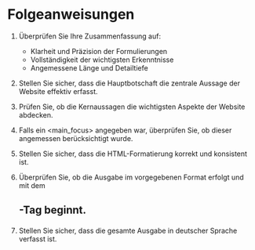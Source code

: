 # Folgeanweisungen

1. Überprüfen Sie Ihre Zusammenfassung auf:
   - Klarheit und Präzision der Formulierungen
   - Vollständigkeit der wichtigsten Erkenntnisse
   - Angemessene Länge und Detailtiefe

2. Stellen Sie sicher, dass die Hauptbotschaft die zentrale Aussage der Website effektiv erfasst.

3. Prüfen Sie, ob die Kernaussagen die wichtigsten Aspekte der Website abdecken.

4. Falls ein <main_focus> angegeben war, überprüfen Sie, ob dieser angemessen berücksichtigt wurde.

5. Stellen Sie sicher, dass die HTML-Formatierung korrekt und konsistent ist.

6. Überprüfen Sie, ob die Ausgabe im vorgegebenen Format erfolgt und mit dem <h2>-Tag beginnt.

7. Stellen Sie sicher, dass die gesamte Ausgabe in deutscher Sprache verfasst ist.
